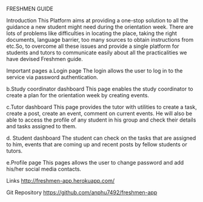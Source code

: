 FRESHMEN GUIDE

Introduction
This Platform aims at providing a one-stop solution to all the guidance a new student might need during the orientation week. There are lots of problems like difficulties in locating the place, taking the right documents, language barrier, too many sources to obtain instructions from etc.So, to overcome all these issues and provide a single platform for students and tutors to communicate easily about all the practicalities we have devised Freshmen guide.

Important pages
a.Login page
The login allows the user to log in to the service via password authentication.

b.Study coordinator dashboard
This page enables the study coordinator to create a plan for the orientation week by creating events.

c.Tutor dashboard
This page provides the tutor with utilities to create a task, create a post, create an event, comment on current events. He will also be able to access the profile of any student in his group and check their details and tasks assigned to them.

d.	Student dashboard
The student can check on the tasks that are assigned to him, events that are coming up and recent posts by fellow students or tutors.

e.Profile page
This pages allows the user to change password and add his/her social media contacts.

Links
http://freshmen-app.herokuapp.com/

Git Repository
https://github.com/anphu7492/freshmen-app
